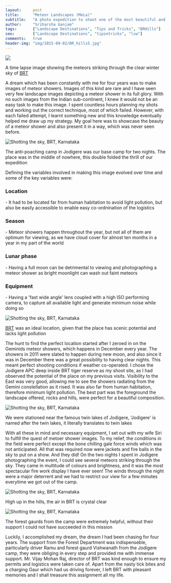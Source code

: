 ```yaml
---
layout:     post
title:      "Meteor Landscapes (MeLa)"
subtitle:   "A photo expedition to shoot one of the most beautiful and seldom witnessed natural wonders!"
author:     "Sriharsha Ganjam"
tags:       ["Landscape Destinations", "Tips and Tricks", "BRHills"]
seo:		["Landscape Destinations", "tipsntricks", "lsw"]
comments:   true
header-img: "img/2015-09-02/BR_hills5.jpg"
---
```


<img src="{{ site.baseurl }}/img/2015-09-02/BR_hills1.gif">
<p>A time lapse image showing the meteors striking through the clear winter sky of <a href="http://www.wilderhood.com/destination/BR%20Hills" target="_blank">BRT</a></p>

<p>A dream which has been constantly with me for four years was to make images of meteor showers. Images of this kind are rare and I have seen very few landscape images depicting a meteor shower in its full glory. With no such images from the Indian sub-continent, I knew it would not be an easy task to make this image. I spent countless hours planning my shots and working out the correct technique, most of which failed. However, with each failed attempt, I learnt something new and this knowledge eventually helped me draw up my strategy. My goal here was to showcase the beauty of a meteor shower and also present it in a way, which was never seen before. </p>

<img src="{{ site.baseurl }}/img/2015-09-02/BR_hills2.jpg" alt="Shotting the sky, BRT, Karnataka">
<p>The anti-poaching camp in Jodigere was our base camp for two nights. The place was in the middle of nowhere, this double folded the thrill of our expedition</p>

<p> Defining the variables involved in making this image evolved over time and some of the key variables were:</p>

<p><h3>Location</h3>- It had to be located far from human habitation to avoid light pollution, but also be easily accessible to enable easy co-ordnination of the logistics</p>

<p><h3>Season</h3>- Meteor showers happen throughout the year, but not all of them are optimum for viewing, as we have cloud cover for almost ten months in a year in my part of the world</p>

<p><h3>Lunar phase</h3>- Having a full moon can be detrimental to viewing and photographing a meteor shower as bright moonlight can wash out faint meteors</p>

<p><h3>Equipment</h3>- Having a 'fast wide angle' lens coupled with a high ISO performing camera, to capture all available light and generate minimum noise while doing so</p>

<img src="{{ site.baseurl }}/img/2015-09-02/BR_hills3.jpg" alt="Shotting the sky, BRT, Karnataka">
<p> <a href="http://www.wilderhood.com/destination/BR%20Hills" target="_blank">BRT</a> was an ideal location, given that the place has scenic potential and lacks light pollution</p>

<p>The hunt to find the perfect location started after I zeroed in on the Geminids meteor showers, which happens in December every year. The showers in 2011 were slated to happen during new moon, and also since it was in December there was a great possibility to having clear nights. This meant perfect shooting conditions if weather co-operated. I chose the Jodigere APC deep inside BRT tiger reserve as my shoot site, as I had observed the potential of the place on my previous visits. Visibility to the East was very good, allowing me to see the showers radiating from the Gemini constellation as it rised. It was also far from human habitation, therefore minimum light pollution. The best part was the foreground the landscape offered, rocks and hills, were perfect for a beautiful composition.</p>

<img src="{{ site.baseurl }}/img/2015-09-02/BR_hills4.jpg" alt="Shotting the sky, BRT, Karnataka">
<p>We were stationed near the famous twin lakes of Jodigere, 'Jodigere' is named after the twin lakes, it literally translates to twin lakes</p>

<p>With all these in mind and necessary equipment, I set out with my wife Siri to fulfill the quest of metoer shower images. To my relief, the conditions in the field were perfect except the bone chilling gale force winds which was not anticipated. All that was required now were jackets and fire balls in the sky to put on a show. And they did! On the two nights I spent in Jodigere photographing the event, I could see several meteors striking through the sky. They came in multitude of colours and brightness, and it was the most spectacular fire work display I have ever seen! The winds through the night were a major deterrent and we had to restrict our view for a few minutes everytime we got out of the camp.</p>

<img src="{{ site.baseurl }}/img/2015-09-02/BR_hills5.jpg" alt="Shotting the sky, BRT, Karnataka">
<p>High up in the hills, the air in BRT is crystal clear</p>

<img src="{{ site.baseurl }}/img/2015-09-02/BR_hills6.jpg" alt="Shotting the sky, BRT, Karnataka">
<p>The forest gaurds from the camp were extremely helpful, without their support I could not have succeeded in this mission</p>

<p>Luckily, I accomplished my dream, the dream I had been chasing for four years. The support from the Forest Department was indispenseble, particularly driver Ramu and forest gaurd Vishwanath from the Jodigere camp, they were obliging in every step and provided me with immense support. Mr. Vijay Mohan Raj, director of BRT was kind enough to ensure my permits and logistics were taken care of. Apart from the nasty tick bites and a charging Gaur which had us driving forever, I left BRT with pleasant memories and I shall treasure this assignment all my life.</p>
